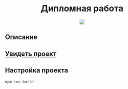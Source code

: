 <h1 align="center">Дипломная работа</h1>
<p align="center">
  <img src="https://img.shields.io/badge/made%20by-opv1-blue.svg">
</p>

## Описание

## [Увидеть проект](https://opv1.github.io/yp-graduate-work/)

## Настройка проекта

```
npm run build
```
